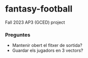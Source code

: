 # fantasy-football
Fall 2023 AP3 (GCED) project

###  Preguntes
* Mantenir obert el fitxer de sortida?
* Guardar els jugadors en 3 vectors?